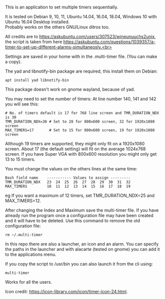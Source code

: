 This is an application to set multiple timers sequentially. 

It is tested on Debian 9, 10, 11, Ubuntu 14.04, 16.04, 18.04, Windows 10 with Ubuntu 16.04 Desktop installed.<br>
Probably works on the others GNU/Linux ditros too.

All credits are to https://askubuntu.com/users/307523/wineunuuchs2unix, the script is taken from here https://askubuntu.com/questions/1039357/a-timer-to-set-up-different-alarms-simultaneosly.<br>

Settings are saved in your home with in the .multi-timer file. (You can make a copy).

The yad and libnotify-bin package are required, this install them on Debian:

`apt install yad libnotify-bin`

This package doesn't work on gnome wayland, because of yad.

You may need to set the number of timers:
At line number 140, 141 and 142 you will see this:
```
# No. of timers default is 17 for 768 line screen and TMR_DURATION_NDX is 30
TMR_DURATION_NDX=30 # Set to 28 for 800x600 screen, 32 for 1920x1080 screen
MAX_TIMERS=17       # Set to 15 for 800x600 screen, 19 for 1920x1080 screen
```
Although 19 timers are supported, they might only fit on a 1920x1080 screen. About 17 (the default setting) will fit on the average 1024x768 screen. If you have Super VGA with 800x600 resolution you might only get 13 to 15 timers.

You must change the values on the others lines at the same time:
```
Bash field name    ----------- Values to assign ---------
TMR_DURATION_NDX   23  24  25  26  27  28  29  30  31  32
MAX_TIMERS         10  11  12  13  14  15  16  17  18  19
```
eg If you want a maximum of 12 timers, set TMR_DURATION_NDX=25 and MAX_TIMERS=12.

After changing the Index and Maximum save the multi-timer file. If you have already run the program once a configuration file may have been created and it will have to be deleted. Use this command to remove the old configuration file:

`rm ~/.multi-timer`

In this repo there are also a launcher, an icon and an alarm.
You can specify the paths in the launcher and with alacarte (tested on gnome) you can add it to the applications menu.

If you copy the script to /usr/bin you can also launch it from the cli using:

`multi-timer`

Works for all the users.

Icon credit: https://icon-library.com/icon/timer-icon-24.html.
